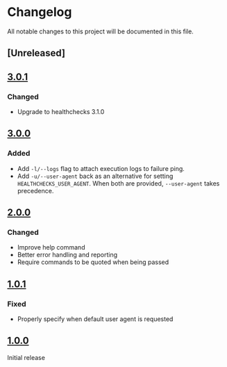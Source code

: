 # Changelog

All notable changes to this project will be documented in this file.

## [Unreleased]

## [3.0.1]

### Changed

- Upgrade to healthchecks 3.1.0

## [3.0.0]

### Added

- Add `-l/--logs` flag to attach execution logs to failure ping.
- Add `-u/--user-agent` back as an alternative for setting `HEALTHCHECKS_USER_AGENT`. When both are provided, `--user-agent` takes precedence.

## [2.0.0]

### Changed

- Improve help command
- Better error handling and reporting
- Require commands to be quoted when being passed

## [1.0.1]

### Fixed

- Properly specify when default user agent is requested

## [1.0.0]

Initial release

[1.0.0]: https://github.com/msfjarvis/healthchecks-rs
[1.0.1]: https://github.com/msfjarvis/healthchecks-rs
[2.0.0]: https://github.com/msfjarvis/healthchecks-rs/releases/tag/monitor-2.0.0
[3.0.0]: https://github.com/msfjarvis/healthchecks-rs/releases/tag/monitor-3.0.0
[3.0.1]: https://github.com/msfjarvis/healthchecks-rs/releases/tag/monitor-3.0.1

